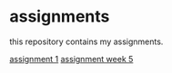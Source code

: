 # assignments
this repository contains my assignments.

[assignment 1](https://github.com/thombroeders/assignments/blob/master/Assignment_week_2.ipynb)
[assignment week 5](https://github.com/thombroeders/assignments/blob/master/Assignment%20week%205.ipynb)

